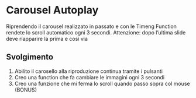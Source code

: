 Carousel Autoplay
===
Riprendendo il carousel realizzato in passato  e con le Timeng Function rendete lo scroll automatico ogni 3 secondi.
Attenzione: dopo l’ultima slide deve riapparire la prima e così via

## Svolgimento
1. Abilito il carosello alla riproduzione continua tramite i pulsanti
2. Creo una function che fa cambiare le immagini ogni 3 secondi
3. Creo una funzione che mi ferma lo scroll quando passo sopra col mouse (BONUS)